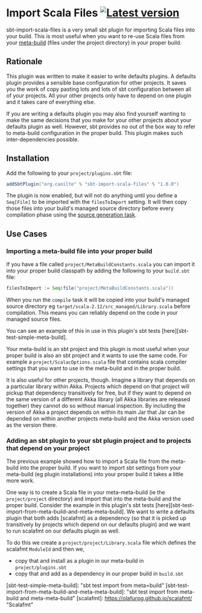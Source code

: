 # Import Scala Files [![Latest version](https://img.shields.io/badge/sbt_import_scala_files-1.0-green.svg)](https://mvnrepository.com/artifact/org.caoilte/sbt-import-scala-files_2.10/1.0)

sbt-import-scala-files is a very small sbt plugin for importing Scala files into your build. This is most useful when you want to re-use Scala files from your [meta-build] (files under the project directory) in your proper build. 

## Rationale

This plugin was written to make it easier to write defaults plugins. A defaults plugin provides a sensible base configuration for other projects. It saves you the work of copy pasting lots and lots of sbt configuration between all of your projects. All your other projects only have to depend on one plugin and it takes care of everything else.

If you are writing a defaults plugin you may also find yourself wanting to make the same decisions that you make for your other projects about your defaults plugin as well. However, sbt provides no out of the box way to refer to meta-build configuration in the proper build. This plugin makes such inter-dependencies possible.

## Installation

Add the following to your `project/plugins.sbt` file:

```scala
addSbtPlugin("org.caoilte" % "sbt-import-scala-files" % "1.0.0")
```

The plugin is now enabled, but will not do anything until you define a `Seq[File]` to be imported with the `filesToImport` setting. It will then copy those files into your build's managed source directory before every compilation phase using the [source generation task][generating-files].

## Use Cases

### Importing a meta-build file into your proper build

If you have a file called `project/MetaBuildConstants.scala` you can import it into your proper build classpath by adding the following to your `build.sbt` file:

```scala
filesToImport := Seq(file("project/MetaBuildConstants.scala"))
```

When you run the `compile` task it will be copied into your build's managed source directory eg `target/scala-2.12/src_managed/Library.scala` before compilation. This means you can reliably depend on the code in your managed source files.

You can see an example of this in use in this plugin's sbt tests [here][sbt-test-simple-meta-build].

Your meta-build is an sbt project and this plugin is most useful when your proper build is also an sbt project and it wants to use the same code. For example a `project/ScalacOptions.scala` file that contains scala compiler settings that you want to use in the meta-build and in the proper build.

It is also useful for other projects, though. Imagine a library that depends on a particular library within Akka. Projects which depend on that project will pickup that dependency transitively for free, but if they want to depend on the same version of a different Akka library (all Akka libraries are released together) they cannot do so without manual inspection. By including the version of Akka a project depends on within its main Jar that Jar can be depended on within another projects meta-build and the Akka version used as the version there.  

### Adding an sbt plugin to your sbt plugin project and to projects that depend on your project

The previous example showed how to import a Scala file from the meta-build into the proper build. If you want to import sbt settings from your meta-build (eg plugin installations) into your proper build it takes a little more work.

One way is to create a Scala file in your meta-meta-build (ie the `project/project` directory) and import that into the meta-build and the proper build. Consider the example in this plugin's sbt tests [here][sbt-test-import-from-meta-build-and-meta-meta-build]. We want to write a defaults plugin that both adds [scalafmt] as a dependency (so that it is picked up transitively by projects which depend on our defaults plugin) and we want to run scalafmt on our defaults plugin as well.
 
 To do this we create a `project/project/Library.scala` file which defines the scalafmt `ModuleId` and then we,
  - copy that and install as a plugin in our meta-build in `project/plugins.sbt`
  - copy that and add as a dependency in our proper build in `build.sbt`



[meta-build]: http://www.scala-sbt.org/0.13/docs/Organizing-Build.html "Organizing the build"
[generating-files]: http://www.scala-sbt.org/0.13/docs/Howto-Generating-Files.html "Generating files"
[sbt-test-simple-meta-build]: "sbt test import from meta=build"
[sbt-test-import-from-meta-build-and-meta-meta-build]: "sbt test import from meta-build and meta-meta-build"
[scalafmt]: https://olafurpg.github.io/scalafmt/ "Scalafmt"